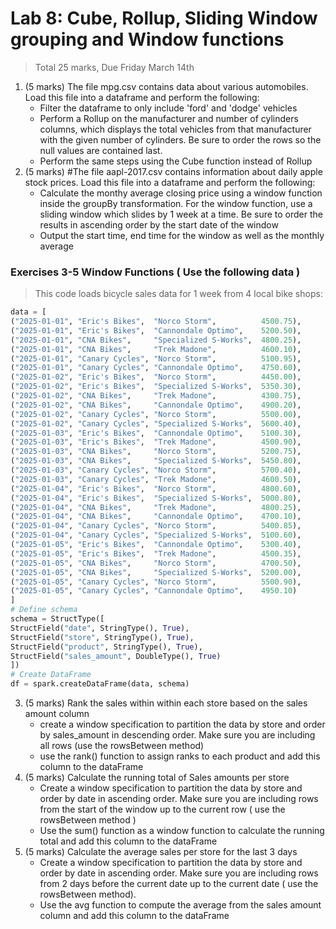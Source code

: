 
# Lab 8: Cube, Rollup, Sliding Window grouping and Window functions
> Total 25 marks, Due Friday March 14th
1. (5 marks) The file mpg.csv contains data about various automobiles. Load this file into a dataframe and perform the following:
    - Filter the dataframe to only include 'ford' and 'dodge' vehicles
    - Perform a Rollup on the manufacturer and number of cylinders columns, which displays the total vehicles from that manufacturer with the given number of cylinders. Be sure to order the rows so the null values are contained last.
    - Perform the same steps using the Cube function instead of Rollup
2. (5 marks) #The file aapl-2017.csv contains information about daily apple stock prices. Load this file into a dataframe and perform the following:
    - Calculate the monthy average closing price using a window function inside the groupBy transformation. For the window function, use a sliding window which slides by 1 week at a time. Be sure to order the results in ascending order by the start date of the window
    - Output the start time, end time for the window as well as the monthly average 

### Exercises 3-5 Window Functions ( Use the following data )

> This code loads bicycle sales data for 1 week from 4 local bike shops:
```python
data = [
("2025-01-01", "Eric's Bikes",  "Norco Storm",          4500.75),
("2025-01-01", "Eric's Bikes",  "Cannondale Optimo",    5200.50),
("2025-01-01", "CNA Bikes",     "Specialized S-Works",  4800.25),
("2025-01-01", "CNA Bikes",     "Trek Madone",          4600.10),
("2025-01-01", "Canary Cycles", "Norco Storm",          5100.95),
("2025-01-01", "Canary Cycles", "Cannondale Optimo",    4750.60),
("2025-01-02", "Eric's Bikes",  "Norco Storm",          4450.00),
("2025-01-02", "Eric's Bikes",  "Specialized S-Works",  5350.30),
("2025-01-02", "CNA Bikes",     "Trek Madone",          4300.75),
("2025-01-02", "CNA Bikes",     "Cannondale Optimo",    4900.20),
("2025-01-02", "Canary Cycles", "Norco Storm",          5500.00),
("2025-01-02", "Canary Cycles", "Specialized S-Works",  5600.40),
("2025-01-03", "Eric's Bikes",  "Cannondale Optimo",    5100.30),
("2025-01-03", "Eric's Bikes",  "Trek Madone",          4500.90),
("2025-01-03", "CNA Bikes",     "Norco Storm",          5200.75),
("2025-01-03", "CNA Bikes",     "Specialized S-Works",  5450.80),
("2025-01-03", "Canary Cycles", "Norco Storm",          5700.40),
("2025-01-03", "Canary Cycles", "Trek Madone",          4600.50),
("2025-01-04", "Eric's Bikes",  "Norco Storm",          4800.60),
("2025-01-04", "Eric's Bikes",  "Specialized S-Works",  5000.80),
("2025-01-04", "CNA Bikes",     "Trek Madone",          4800.25),
("2025-01-04", "CNA Bikes",     "Cannondale Optimo",    4700.10),
("2025-01-04", "Canary Cycles", "Norco Storm",          5400.85),
("2025-01-04", "Canary Cycles", "Specialized S-Works",  5100.60),
("2025-01-05", "Eric's Bikes",  "Cannondale Optimo",    5300.40),
("2025-01-05", "Eric's Bikes",  "Trek Madone",          4500.35),
("2025-01-05", "CNA Bikes",     "Norco Storm",          4700.50),
("2025-01-05", "CNA Bikes",     "Specialized S-Works",  5200.00),
("2025-01-05", "Canary Cycles", "Norco Storm",          5500.90),
("2025-01-05", "Canary Cycles", "Cannondale Optimo",    4950.10)
]
# Define schema
schema = StructType([
StructField("date", StringType(), True),
StructField("store", StringType(), True),
StructField("product", StringType(), True),
StructField("sales_amount", DoubleType(), True)
])
# Create DataFrame
df = spark.createDataFrame(data, schema)
```
3. (5 marks) Rank the sales within within each store based on the sales amount column
    - create a window specification to partition the data by store and order by sales_amount in descending order. Make sure you are including all rows (use the rowsBetween method)
    - use the rank() function to assign ranks to each product and add this column to the dataFrame
4. (5 marks) Calculate the running total of Sales amounts per store
    - Create a window specification to partition the data by store and order by date in ascending order. Make sure you are including rows from the start of the window up to the current row ( use the rowsBetween method )
    - Use the sum() function as a window function to calculate the running total and add this column to the dataFrame
5. (5 marks) Calculate the average sales per store for the last 3 days
    - Create a window specification to partition the data by store and order by date in ascending order. Make sure you are including rows from 2 days before the current date up to the current date ( use the rowsBetween method).
    - Use the avg function to compute the average from the sales amount column and add this column to the dataFrame
